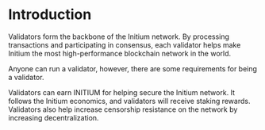 # Introduction

Validators form the backbone of the Initium network. By processing transactions and participating in consensus, each validator helps make Initium the most high-performance blockchain network in the world.

Anyone can run a validator, however, there are some requirements for being a validator.&#x20;

Validators can earn INITIUM for helping secure the Initium network. It follows the Initium economics, and validators will receive staking rewards. Validators also help increase censorship resistance on the network by increasing decentralization.
